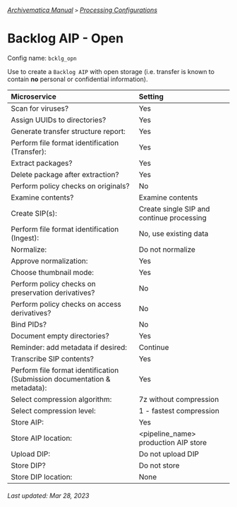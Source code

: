###### [Archivematica Manual](../README.md) `>` [Processing Configurations](overview.md)

# Backlog AIP - Open
Config name: `bcklg_opn`

Use to create a `Backlog AIP` with open storage (i.e. transfer is known to contain **no** personal or confidential information).

| Microservice | Setting |
| :---	       |:---     |
| Scan for viruses? | Yes |
| Assign UUIDs to directories? | Yes |
| Generate transfer structure report: | Yes |
| Perform file format identification (Transfer): | Yes |
| Extract packages? | Yes |
| Delete package after extraction? | Yes |
| Perform policy checks on originals? | No |
| Examine contents? | Examine contents |
| Create SIP(s): | Create single SIP and continue processing |
| Perform file format identification (Ingest): | No, use existing data |
| Normalize: | Do not normalize |
| Approve normalization: | Yes |
| Choose thumbnail mode: | Yes |
| Perform policy checks on preservation derivatives? | No |
| Perform policy checks on access derivatives? | No |
| Bind PIDs? | No |
| Document empty directories? | Yes |
| Reminder: add metadata if desired: | Continue |
| Transcribe SIP contents? | Yes |
| Perform file format identification (Submission documentation & metadata): | Yes |
| Select compression algorithm: | 7z without compression |
| Select compression level: | 1 - fastest compression |
| Store AIP: | Yes |
| Store AIP location: | <pipeline_name> production AIP store |
| Upload DIP: | Do not upload DIP |
| Store DIP? | Do not store |
| Store DIP location: | None |

###### Last updated: Mar 28, 2023
